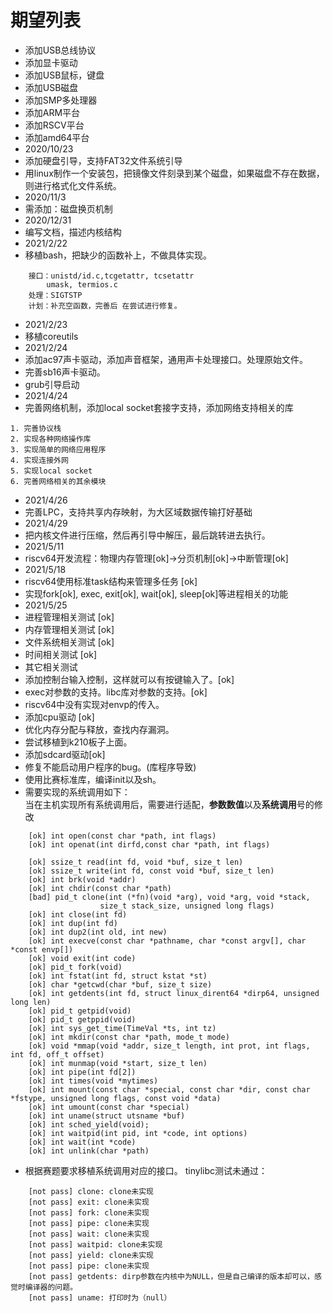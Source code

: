 # 期望列表
* 添加USB总线协议
* 添加显卡驱动
* 添加USB鼠标，键盘
* 添加USB磁盘
* 添加SMP多处理器
* 添加ARM平台
* 添加RSCV平台
* 添加amd64平台
* 2020/10/23
* 添加硬盘引导，支持FAT32文件系统引导
* 用linux制作一个安装包，把镜像文件刻录到某个磁盘，如果磁盘不存在数据，则进行格式化文件系统。
* 2020/11/3
* 需添加：磁盘换页机制
* 2020/12/31
* 编写文档，描述内核结构
* 2021/2/22
* 移植bash，把缺少的函数补上，不做具体实现。
```
    接口：unistd/id.c,tcgetattr, tcsetattr
        umask, termios.c
    处理：SIGTSTP
    计划：补充空函数，完善后 在尝试进行修复。
```
* 2021/2/23
* 移植coreutils
* 2021/2/24
* 添加ac97声卡驱动，添加声音框架，通用声卡处理接口。处理原始文件。
* 完善sb16声卡驱动。
* grub引导启动
* 2021/4/24
* 完善网络机制，添加local socket套接字支持，添加网络支持相关的库
```
1. 完善协议栈
2. 实现各种网络操作库
3. 实现简单的网络应用程序
4. 实现连接外网
5. 实现local socket
6. 完善网络相关的其余模块
```
* 2021/4/26
* 完善LPC，支持共享内存映射，为大区域数据传输打好基础
* 2021/4/29
* 把内核文件进行压缩，然后再引导中解压，最后跳转进去执行。
* 2021/5/11
* riscv64开发流程：物理内存管理[ok]->分页机制[ok]->中断管理[ok]
* 2021/5/18
* riscv64使用标准task结构来管理多任务 [ok]
* 实现fork[ok], exec, exit[ok], wait[ok], sleep[ok]等进程相关的功能
* 2021/5/25
* 进程管理相关测试 [ok]
* 内存管理相关测试 [ok]
* 文件系统相关测试 [ok]
* 时间相关测试 [ok]
* 其它相关测试
* 添加控制台输入控制，这样就可以有按键输入了。[ok]
* exec对参数的支持。libc库对参数的支持。[ok]
* riscv64中没有实现对envp的传入。
* 添加cpu驱动 [ok]
* 优化内存分配与释放，查找内存漏洞。
* 尝试移植到k210板子上面。
* 添加sdcard驱动[ok]
* 修复不能启动用户程序的bug。(库程序导致)
* 使用比赛标准库，编译init以及sh。
* 需要实现的系统调用如下：  
当在主机实现所有系统调用后，需要进行适配，**参数数值**以及**系统调用**号的修改
```
    [ok] int open(const char *path, int flags)
    [ok] int openat(int dirfd,const char *path, int flags)
    
    [ok] ssize_t read(int fd, void *buf, size_t len)
    [ok] ssize_t write(int fd, const void *buf, size_t len)
    [ok] int brk(void *addr)
    [ok] int chdir(const char *path)
    [bad] pid_t clone(int (*fn)(void *arg), void *arg, void *stack,
                    size_t stack_size, unsigned long flags)
    [ok] int close(int fd)
    [ok] int dup(int fd)
    [ok] int dup2(int old, int new)
    [ok] int execve(const char *pathname, char *const argv[], char *const envp[])
    [ok] void exit(int code)
    [ok] pid_t fork(void)
    [ok] int fstat(int fd, struct kstat *st)
    [ok] char *getcwd(char *buf, size_t size)
    [ok] int getdents(int fd, struct linux_dirent64 *dirp64, unsigned long len)
    [ok] pid_t getpid(void)
    [ok] pid_t getppid(void)
    [ok] int sys_get_time(TimeVal *ts, int tz)
    [ok] int mkdir(const char *path, mode_t mode)
    [ok] void *mmap(void *addr, size_t length, int prot, int flags, int fd, off_t offset)
    [ok] int munmap(void *start, size_t len)
    [ok] int pipe(int fd[2])
    [ok] int times(void *mytimes)
    [ok] int mount(const char *special, const char *dir, const char *fstype, unsigned long flags, const void *data)
    [ok] int umount(const char *special)
    [ok] int uname(struct utsname *buf)
    [ok] int sched_yield(void);
    [ok] int waitpid(int pid, int *code, int options)
    [ok] int wait(int *code)
    [ok] int unlink(char *path)
``` 
* 根据赛题要求移植系统调用对应的接口。
tinylibc测试未通过：
```
    [not pass] clone: clone未实现
    [not pass] exit: clone未实现
    [not pass] fork: clone未实现
    [not pass] pipe: clone未实现
    [not pass] wait: clone未实现
    [not pass] waitpid: clone未实现
    [not pass] yield: clone未实现
    [not pass] pipe: clone未实现
    [not pass] getdents: dirp参数在内核中为NULL，但是自己编译的版本却可以，感觉时编译器的问题。
    [not pass] uname: 打印时为（null）
```
 